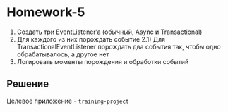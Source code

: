 # Homework-5
1) Создать три EventListener’a (обычный, Async и Transactional)
2) Для каждого из них порождать событие
    2.1) Для TransactionalEventListener порождать два события так, чтобы одно обрабатывалось, а другое нет
3) Логировать моменты порождения и обработки событий

## Решение
Целевое приложение - `training-project`
